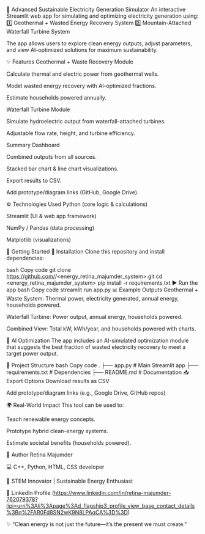 🌱 Advanced Sustainable Electricity Generation Simulator
An interactive Streamlit web app for simulating and optimizing electricity generation using:
1️⃣ Geothermal + Wasted Energy Recovery System
2️⃣ Mountain-Attached Waterfall Turbine System

The app allows users to explore clean energy outputs, adjust parameters, and view AI-optimized solutions for maximum sustainability.

✨ Features
Geothermal + Waste Recovery Module

Calculate thermal and electric power from geothermal wells.

Model wasted energy recovery with AI-optimized fractions.

Estimate households powered annually.

Waterfall Turbine Module

Simulate hydroelectric output from waterfall-attached turbines.

Adjustable flow rate, height, and turbine efficiency.

Summary Dashboard

Combined outputs from all sources.

Stacked bar chart & line chart visualizations.

Export results to CSV.

Add prototype/diagram links (GitHub, Google Drive).

⚙️ Technologies Used
Python (core logic & calculations)

Streamlit (UI & web app framework)

NumPy / Pandas (data processing)

Matplotlib (visualizations)

🚀 Getting Started
🔧 Installation
Clone this repository and install dependencies:

bash
Copy code
git clone https://github.com/<RetinaMajumder>/<energy_retina_majumder_system>.git
cd <energy_retina_majumder_system>
pip install -r requirements.txt
▶️ Run the app
bash
Copy code
streamlit run app.py
📊 Example Outputs
Geothermal + Waste System: Thermal power, electricity generated, annual energy, households powered.

Waterfall Turbine: Power output, annual energy, households powered.

Combined View: Total kW, kWh/year, and households powered with charts.

🧠 AI Optimization
The app includes an AI-simulated optimization module that suggests the best fraction of wasted electricity recovery to meet a target power output.

📂 Project Structure
bash
Copy code
.
├── app.py              # Main Streamlit app
├── requirements.txt    # Dependencies
├── README.md           # Documentation
📥 Export Options
Download results as CSV

Add prototype/diagram links (e.g., Google Drive, GitHub repos)

🌍 Real-World Impact
This tool can be used to:

Teach renewable energy concepts.

Prototype hybrid clean-energy systems.

Estimate societal benefits (households powered).

👤 Author
Retina Majumder

💻 C++, Python, HTML, CSS developer

🌱 STEM Innovator | Sustainable Energy Enthusiast

🔗 LinkedIn Profile (https://www.linkedin.com/in/retina-majumder-762079378?lipi=urn%3Ali%3Apage%3Ad_flagship3_profile_view_base_contact_details%3Bq%2FAR0Fd8SN2wK9N8LPAqCA%3D%3D)


✨ “Clean energy is not just the future—it’s the present we must create.”
